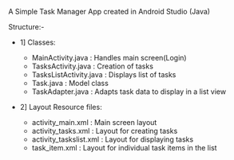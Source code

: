 A Simple Task Manager App created in Android Studio (Java)

Structure:-
- 1] Classes:
  - MainActivity.java : Handles main screen(Login)
  - TasksActivity.java : Creation of tasks
  - TasksListActivity.java : Displays list of tasks
  - Task.java : Model class
  - TaskAdapter.java : Adapts task data to display in a list view
    
- 2] Layout Resource files:
  - activity_main.xml : Main screen layout
  - activity_tasks.xml : Layout for creating tasks
  - activity_taskslist.xml : Layout for displaying tasks
  - task_item.xml : Layout for individual task items in the list
